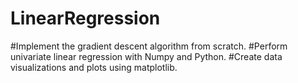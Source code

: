 # LinearRegression
#Implement the gradient descent algorithm from scratch.
#Perform univariate linear regression with Numpy and Python.
#Create data visualizations and plots using matplotlib.
